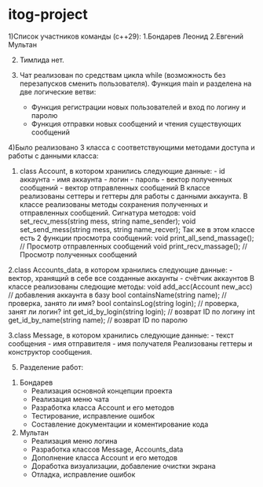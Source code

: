 # itog-project
1)Список участников команды (с++29):
    1.Бондарев Леонид
    2.Евгений Мультан

2)  Тимлида нет.

3) Чат реализован по средствам цикла while (возможность без перезапусков сменить пользователя). Функция main и разделена на две логические ветви:
     -  Функция регистрации новых пользователей и вход по логину и паролю
     -  Функция отправки новых сообщений и чтения существующих сообщений

4)Было реализовано 3 класса с соответствующими методами доступа и работы с данными класса:

  1. class Account, в котором хранились следующие данные:
    - id аккаунта
    - имя аккаунта
    - логин
    - пароль
    - вектор полученных сообщений
    - вектор отправленных сообщений
   В классе реализованы сеттеры и геттеры для работы с данными аккаунта.
   В классе реализованы методы сохранения полученных и отправленных сообщений. 
    Сигнатура методов:
      void set_recv_mess(string mess, string name_sender);
      void set_send_mess(string mess, string name_recver);
  Так же в этом классе есть 2 функции просмотра сообщений:
      void print_all_send_massage(); // Просмотр отправленных сообщений
      void print_recv_massage(); // Просмотр полученных сообщений


  2.class Accounts_data, в котором хранились следующие данные:
    - вектор, хранящий в себе все созданные аккаунты
    - счётчик аккаунтов
  В классе реализованы следющие методы: 
      void add_acc(Account new_acc) // добавления аккаунта в базу
	    bool containsName(string name); // проверка, занято ли имя?
	    bool containsLog(string login); // проверка, занят ли логин?
	    int get_id_by_login(string login); // возврат ID по логину
	    int get_id_by_name(string name); // возврат ID по паролю
   
  3.class Message, в котором хранились следующие данные:
    - текст сообщения
    - имя отправителя
    - имя получателя
  Реализованы геттеры и конструктор сообщения.
  
  5) Разделение работ:
   1. Бондарев
      - Реализация основной концепции проекта
      - Реализация меню чата 
      - Разработка класса Account и его методов
      - Тестирование, исправление ошибок
      - Составление документации и коментирование кода
   2. Мультан
      - Реализация меню логина
      - Разработка классов Message, Accounts_data
      - Дополнение класса Account и его методов
      - Доработка визуализации, добавление очистки экрана
      - Отладка, исправление ошибок
  
